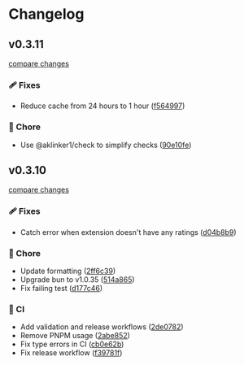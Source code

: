 # Changelog

## v0.3.11

[compare changes](https://github.com/wxt-dev/queue/compare/v0.3.10...v0.3.11)

### 🩹 Fixes

- Reduce cache from 24 hours to 1 hour ([f564997](https://github.com/wxt-dev/queue/commit/f564997))

### 🏡 Chore

- Use @aklinker1/check to simplify checks ([90e10fe](https://github.com/wxt-dev/queue/commit/90e10fe))

## v0.3.10

[compare changes](https://github.com/wxt-dev/queue/compare/v0.3.9...v0.3.10)

### 🩹 Fixes

- Catch error when extension doesn't have any ratings ([d04b8b9](https://github.com/wxt-dev/queue/commit/d04b8b9))

### 🏡 Chore

- Update formatting ([2ff6c39](https://github.com/wxt-dev/queue/commit/2ff6c39))
- Upgrade bun to v1.0.35 ([514a865](https://github.com/wxt-dev/queue/commit/514a865))
- Fix failing test ([d177c46](https://github.com/wxt-dev/queue/commit/d177c46))

### 🤖 CI

- Add validation and release workflows ([2de0782](https://github.com/wxt-dev/queue/commit/2de0782))
- Remove PNPM usage ([2abe852](https://github.com/wxt-dev/queue/commit/2abe852))
- Fix type errors in CI ([cb0e62b](https://github.com/wxt-dev/queue/commit/cb0e62b))
- Fix release workflow ([f39781f](https://github.com/wxt-dev/queue/commit/f39781f))
